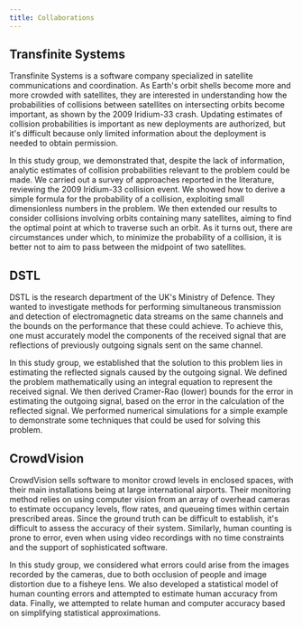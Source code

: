 ```yaml
---
title: Collaborations
---
```


## Transfinite Systems

Transfinite Systems is a software company specialized in satellite communications and coordination. As Earth's orbit shells become more and more crowded with satellites, they are interested in understanding how the probabilities of collisions between satellites on intersecting orbits become important, as shown by the 2009 Iridium-33 crash. Updating estimates of collision probabilities is important as new deployments are authorized, but it's difficult because only limited information about the deployment is needed to obtain permission.

In this study group, we demonstrated that, despite the lack of information, analytic estimates of collision probabilities relevant to the problem could be made. We carried out a survey of approaches reported in the literature, reviewing the 2009 Iridium-33 collision event. We showed how to derive a simple formula for the probability of a collision, exploiting small dimensionless numbers in the problem. We then extended our results to consider collisions involving orbits containing many satellites, aiming to find the optimal point at which to traverse such an orbit. As it turns out, there are circumstances under which, to minimize the probability of a collision, it is better not to aim to pass between the midpoint of two satellites.

## DSTL

DSTL is the research department of the UK's Ministry of Defence. They wanted to investigate methods for performing simultaneous transmission and detection of electromagnetic data streams on the same channels and the bounds on the performance that these could achieve. To achieve this, one must accurately model the components of the received signal that are reflections of previously outgoing signals sent on the same channel.

In this study group, we established that the solution to this problem lies in estimating the reflected signals caused by the outgoing signal. We defined the problem mathematically using an integral equation to represent the received signal. We then derived Cramer-Rao (lower) bounds for the error in estimating the outgoing signal, based on the error in the calculation of the reflected signal. We performed numerical simulations for a simple example to demonstrate some techniques that could be used for solving this problem.

## CrowdVision

CrowdVision sells software to monitor crowd levels in enclosed spaces, with their main installations being at large international airports. Their monitoring method relies on using computer vision from an array of overhead cameras to estimate occupancy levels, flow rates, and queueing times within certain prescribed areas. Since the ground truth can be difficult to establish, it's difficult to assess the accuracy of their system. Similarly, human counting is prone to error, even when using video recordings with no time constraints and the support of sophisticated software.

In this study group, we considered what errors could arise from the images recorded by the cameras, due to both occlusion of people and image distortion due to a fisheye lens. We also developed a statistical model of human counting errors and attempted to estimate human accuracy from data. Finally, we attempted to relate human and computer accuracy based on simplifying statistical approximations.
